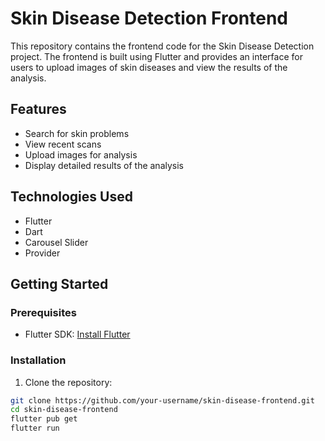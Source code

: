 # Skin Disease Detection Frontend

This repository contains the frontend code for the Skin Disease Detection project. The frontend is built using Flutter and provides an interface for users to upload images of skin diseases and view the results of the analysis.

## Features

- Search for skin problems
- View recent scans
- Upload images for analysis
- Display detailed results of the analysis

## Technologies Used

- Flutter
- Dart
- Carousel Slider
- Provider

## Getting Started

### Prerequisites

- Flutter SDK: [Install Flutter](https://flutter.dev/docs/get-started/install)

### Installation

1. Clone the repository:

```bash
git clone https://github.com/your-username/skin-disease-frontend.git
cd skin-disease-frontend
flutter pub get
flutter run
